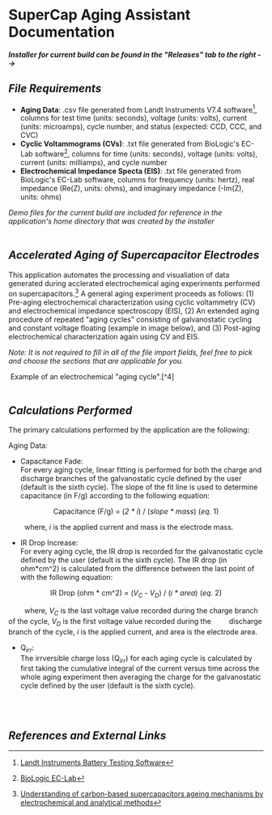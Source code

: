 # SuperCap Aging Assistant Documentation

***Installer for current build can be found in the "Releases" tab to the right -->***
<br/>

## *File Requirements*
 
- **Aging Data**: .csv file generated from Landt Instruments V7.4 software[^1], columns for test time (units: seconds), voltage (units: volts), current (units: microamps), cycle number,
  and status (expected: CCD, CCC, and CVC)
- **Cyclic Voltammograms (CVs)**: .txt file generated from BioLogic's EC-Lab software[^2], columns for time (units: seconds), voltage (units: volts), current (units: milliamps), and cycle number
- **Electrochemical Impedance Specta (EIS)**: .txt file generated from BioLogic's EC-Lab software, columns for frequency (units: hertz), real impedance (Re(Z), units: ohms), and imaginary
  impedance (-Im(Z), units: ohms)  

*Demo files for the current build are included for reference in the application's home directory that was created by the installer* 
<br/>
<br/>

## *Accelerated Aging of Supercapacitor Electrodes*

This application automates the processing and visualiation of data generated during acclerated electrochemical aging experiments performed on supercapacitors.[^3] A general aging experiment
proceeds as follows: (1) Pre-aging electrochemical characterization using cyclic voltammetry (CV) and electrochemical impedance spectroscopy (EIS), (2) An extended aging procedure of repeated "aging cycles" consisting of galvanostatic cycling and constant voltage floating (example in image below), and (3) Post-aging electrochemical characterization again using CV and EIS.
  
*Note: It is not required to fill in all of the file import fields, feel free to pick and choose the sections that are applicable for you.*
  
<img ref here>
Example of an electrochemical "aging cycle".[^4]
<br/>
<br/>

## *Calculations Performed*

The primary calculations performed by the application are the following:
  
Aging Data:
- Capacitance Fade:  
For every aging cycle, linear fitting is performed for both the charge and discharge branches of the galvanostatic cycle defined by the user (default is the sixth cycle). The slope of the fit line is used to determine capacitance (in F/g) according to the following equation:
<p align=center>Capacitance (F/g) = (<i>2 * i</i>) / (<i>slope * mass</i>) (<i>eq.</i> 1)</p>

&nbsp;&nbsp;&nbsp;&nbsp;&nbsp;&nbsp;&nbsp;&nbsp;where, *i* is the applied current and mass is the electrode mass.  

- IR Drop Increase:  
For every aging cycle, the IR drop is recorded for the galvanostatic cycle defined by the user (default is the sixth cycle). The IR drop (in ohm*cm^2) is calculated from the difference between the last point of with the following equation:
<p align=center>IR Drop (ohm * cm^2) = (<i>V<sub>C</sub> - V<sub>D</sub></i>) / (<i>i * area</i>) (<i>eq.</i> 2)</p>

&nbsp;&nbsp;&nbsp;&nbsp;&nbsp;&nbsp;&nbsp;&nbsp;where, *V<sub>C</sub>* is the last voltage value recorded during the charge branch of the cycle, *V<sub>D</sub>* is the first voltage value recorded during the 
&nbsp;&nbsp;&nbsp;&nbsp;&nbsp;&nbsp;&nbsp;&nbsp;discharge branch of the cycle, *i* is the applied current, and area is the electrode area.

- Q<sub>*irr*</sub>:  
The irrversible charge loss (Q<sub>*irr*</sub>) for each aging cycle is calculated by first taking the cumulative integral of the current versus time across the whole aging experiment then averaging the charge for the galvanostatic cycle defined by the user (default is the sixth cycle).
<br/>
<br/>

## *References and External Links*

[^1]: [Landt Instruments Battery Testing Software](https://www.landtinst.com/download/)
[^2]: [BioLogic EC-Lab](https://www.biologic.net/support-software/ec-lab-software/)
[^3]: [Understanding of carbon-based supercapacitors ageing mechanisms by electrochemical and analytical methods](https://www.sciencedirect.com/science/article/pii/S0378775317311370)
[^4]: [Supplementary Information from ref. 3](https://www.sciencedirect.com/science/article/pii/S0378775317311370)
